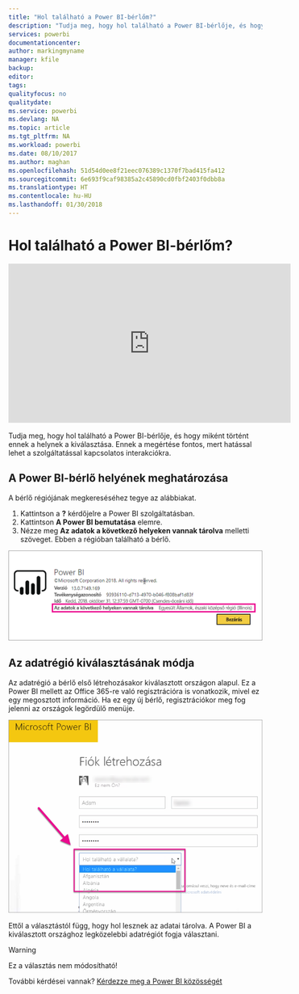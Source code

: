 ```yaml
---
title: "Hol található a Power BI-bérlőm?"
description: "Tudja meg, hogy hol található a Power BI-bérlője, és hogy miként történt ennek a helynek a kiválasztása. Ennek a megértése fontos, mert hatással lehet a szolgáltatással kapcsolatos interakciókra."
services: powerbi
documentationcenter: 
author: markingmyname
manager: kfile
backup: 
editor: 
tags: 
qualityfocus: no
qualitydate: 
ms.service: powerbi
ms.devlang: NA
ms.topic: article
ms.tgt_pltfrm: NA
ms.workload: powerbi
ms.date: 08/10/2017
ms.author: maghan
ms.openlocfilehash: 51d54d0ee8f21eec076389c1370f7bad415fa412
ms.sourcegitcommit: 6e693f9caf98385a2c45890cd0fbf2403f0dbb8a
ms.translationtype: HT
ms.contentlocale: hu-HU
ms.lasthandoff: 01/30/2018
---
```

# <a name="where-is-my-power-bi-tenant-located"></a>Hol található a Power BI-bérlőm?
<iframe width="560" height="315" src="https://www.youtube.com/embed/0fOxaHJPvdM?showinfo=0" frameborder="0" allowfullscreen></iframe>

Tudja meg, hogy hol található a Power BI-bérlője, és hogy miként történt ennek a helynek a kiválasztása. Ennek a megértése fontos, mert hatással lehet a szolgáltatással kapcsolatos interakciókra.

## <a name="how-to-determine-where-your-power-bi-tenant-is-located"></a>A Power BI-bérlő helyének meghatározása
A bérlő régiójának megkereséséhez tegye az alábbiakat.

1. Kattintson a **?** kérdőjelre a Power BI szolgáltatásban.
2. Kattintson **A Power BI bemutatása** elemre.
3. Nézze meg **Az adatok a következő helyeken vannak tárolva** melletti szöveget. Ebben a régióban található a bérlő.

![](media/service-admin-where-is-my-tenant-located/power-bi-data-region.png)

## <a name="how-the-data-region-is-selected"></a>Az adatrégió kiválasztásának módja
Az adatrégió a bérlő első létrehozásakor kiválasztott országon alapul. Ez a Power BI mellett az Office 365-re való regisztrációra is vonatkozik, mivel ez egy megosztott információ. Ha ez egy új bérlő, regisztrációkor meg fog jelenni az országok legördülő menüje.

![](media/service-admin-where-is-my-tenant-located/sign-up-country-selection.png)

Ettől a választástól függ, hogy hol lesznek az adatai tárolva. A Power BI a kiválasztott országhoz legközelebbi adatrégiót fogja választani.

> [!WARNING]
> Ez a választás nem módosítható!
> 
> 

További kérdései vannak? [Kérdezze meg a Power BI közösségét](http://community.powerbi.com/)

